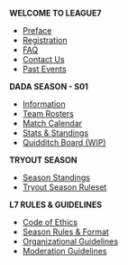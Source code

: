 <!-- docs/_sidebar.md -->
**WELCOME TO LEAGUE7**
* [Preface](/ "LEAGUE7 | Preface")
* [Registration](registration.md "L7 | Registration")
* [FAQ](faq.md "L7 | FAQ")
* [Contact Us](contact-us.md "L7 | Contact Us")
* [Past Events](/community-events/winford-invitational "L7 | Past Events")

**DADA SEASON - S01**
* [Information](/season/01/information.md "L7 | S01 General Information")
* [Team Rosters](/season/01/team-rosters.md "L7 | Team Rosters")
* [Match Calendar](/season/01/calendar.md "L7 | Match Calendar") 
* [Stats & Standings](/season/01/standings.md "L7 | Season Standings")
* [Quidditch Board (WIP)](/quidditch-board.md "L7 | Quidditch Board")

**TRYOUT SEASON**
* [Season Standings](season-standings.md "L7 | Season Standings")
* [Tryout Season Ruleset](tryout-season.md "L7 | Tryout Season")

**L7 RULES & GUIDELINES**
* [Code of Ethics](codeofethics.md "L7 | Code of Ethics")
* [Season Rules & Format](season-rules.md "L7 | Season Rules & Format") 
* [Organizational Guidelines](organizational-guidelines.md "L7 | Organizational Guidelines")
* [Moderation Guidelines](moderation-guidelines.md "L7 | Moderation Guidelines") 




